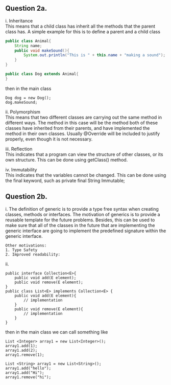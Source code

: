 ## Question 2a. 
i. Inheritance 
<br>
This means that a child class has inherit all the methods that the parent class has. A simple example for this is to define a parent and a child class 
```java
public class Animal{
    String name;
    public void makeSound(){
        System.out.println("This is " + this.name + "making a sound");
    }
}

public class Dog extends Animal{
}
```
then in the main class
```
Dog dog = new Dog();
dog.makeSound;
```

ii. Polymorphism
    <br>
    This means that two different classes are carrying out the same method in different ways. The method in this case will 
    be the method both of these classes have inherited from their parents, and have implemented the method in their 
    own classes. Usually @Override will be included to justify properly, even though it is not necessary.

iii. Reflection
    <br>
    This indicates that a program can view the structure of other classes, or its own structure. This can be done using 
    getClass() method. 

iv. Immutability
    <br>
    This indicates that the variables cannot be changed. This can be done using the final keyword, such as 
    private final String Immutable;


## Question 2b.
i. The definition of generic is to provide a type free syntax when creating classes, methods or interfaces.
The motivation of generics is to provide a reusable template for the future problems. Besides, this can be used to make 
sure that all of the classes in the future that are implementing the generic interface are going to implement the 
predefined signature within the generic interface. 

    Other motivations:
    1. Type Safety
    2. Improved readability:

ii. 
```
public interface Collection<E>{
    public void add(E element);
    public void remove(E element);
}
public class List<E> implements Collection<E> {
    public void add(E element){
        // implementation
    }
    public void remove(E element){
        // implementation
    }
}
```
then in the main class we can call something like 
```
List <Integer> array1 = new List<Integer>();
array1.add(1);
array1.add(2);
array1.remove(1);

List <String> array1 = new List<String>();
array1.add("hello");
array1.add("Hi");
array1.remove("hi");
```


